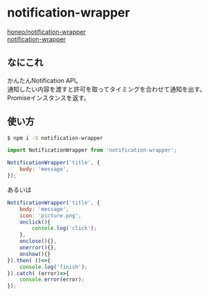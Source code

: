 # notification-wrapper
[honeo/notification-wrapper](https://github.com/honeo/notification-wrapper)  
[notification-wrapper](https://www.npmjs.com/package/notification-wrapper)

## なにこれ
かんたんNotification API。  
通知したい内容を渡すと許可を取ってタイミングを合わせて通知を出す。  
Promiseインスタンスを返す。

## 使い方
```sh
$ npm i -S notification-wrapper
```
```js
import NotificationWrapper from 'notification-wrapper';

NotificationWrapper('title', {
	body: 'message',
});
```
あるいは
```js
NotificationWrapper('title', {
	body: 'message',
	icon: 'picture.png',
	onclick(){
		console.log('click');
	},
	onclose(){},
	onerror(){},
	onshow(){}
}).then( ()=>{
	console.log('finish');
}).catch( (error)=>{
	console.error(error);
});
```
